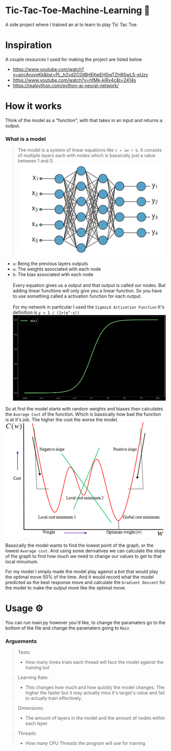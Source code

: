 # Tic-Tac-Toe-Machine-Learning 🧠
A side project where I trained an ai to learn to play Tic Tac Toe.

# Inspiration
A couple resources I used for making the project are listed below

 - https://www.youtube.com/watch?v=aircAruvnKk&list=PL_h2yd2CGtBHEKwEH5iqTZH85wLS-eUzv
 - https://www.youtube.com/watch?v=hfMk-kjRv4c&t=2414s
 - https://realpython.com/python-ai-neural-network/

# How it works

Think of the model as a "function", with that takes in an input and returns a output. <br>

### What is a model
  >   The model is a system of linear equations like `z = aw + b`. It consists of multiple layers each with nodes which is bassically just a value between 1 and 0.
  ![Img](images/neural-network0.svg)
- `a`: Being the previous layers outputs
- `w`: The weights associated with each node
- `b`: The bias associated with each node <br><br>
    Every equation gives us a output and that output is called our nodes. But adding linear functions will only give you a linear function. So you have to use something called a activation function for each output. <br><br>
For my network in particular I used the `Sigmoid Activation Function` It's definition is `y = 1 / (1+(e^-x))`<br>
  ![Img](images/sigmoid-function0.png)



So at first the model starts with random weights and biases then calculates the `Average Cost` of the function. Which is bassically how bad the function is at it's job. The higher the cost the worse the model. ![Img](images/cost-function0.ppm)

Bassically the model wants to find the lowest point of the graph, or the lowest `Average cost`. And using some derivatives we can calculate the slope of the graph to find how much we need to change our values to get to that local minumum.

For my model I simply made the model play against a bot that would play the optimal move 50% of the time. And it would record what the model predicted as the best response move and calculate the `Gradient Descent` for the model to make the output more like the optimal move.

# Usage ⚙

You can run main.py however you'd like, to change the paramaters go to the bottom of the file and change the paramaters going to `Main`

### Arguements
 > Tests:<br> 
 > - How many times trials each thread will face the model against the training bot<br>

 > Learning Rate:<br>
 > - This changes how much and how quickly the model changes. The higher the faster but it may actually miss it's target's value and fail to actually train effectively.

 > Dimensions:<br>
 > - The amount of layers in the model and the amount of nodes within each layer.

 > Threads:<br>
 > - How many CPU Threads the program will use for training
